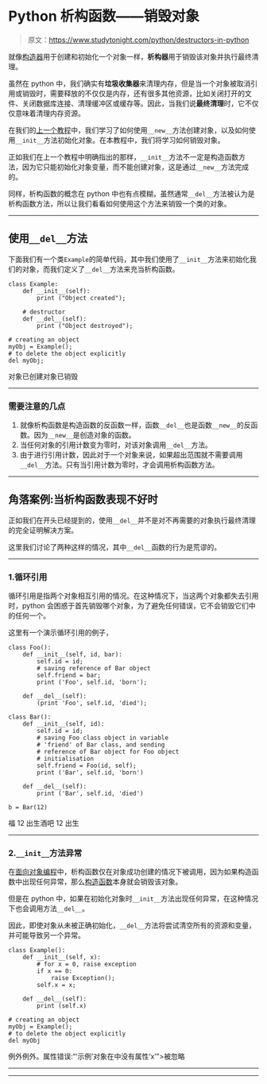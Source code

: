 # Python 析构函数——销毁对象

> 原文：<https://www.studytonight.com/python/destructors-in-python>

就像[构造器](constructors-in-python)用于创建和初始化一个对象一样，**析构器**用于销毁该对象并执行最终清理。

虽然在 python 中，我们确实有**垃圾收集器**来清理内存，但是当一个对象被取消引用或销毁时，需要释放的不仅仅是内存，还有很多其他资源，比如关闭打开的文件、关闭数据库连接、清理缓冲区或缓存等。因此，当我们说**最终清理**时，它不仅仅意味着清理内存资源。

在我们的[上一个教程](constructors-in-python)中，我们学习了如何使用`__new__`方法创建对象，以及如何使用`__init__`方法初始化对象。在本教程中，我们将学习如何销毁对象。

正如我们在上一个教程中明确指出的那样，`__init__`方法不一定是构造函数方法，因为它只能初始化对象变量，而不能创建对象，这是通过`__new__`方法完成的。

同样，析构函数的概念在 python 中也有点模糊，虽然通常`__del__`方法被认为是析构函数方法，所以让我们看看如何使用这个方法来销毁一个类的对象。

* * *

## 使用`__del__`方法

下面我们有一个类`Example`的简单代码，其中我们使用了`__init__`方法来初始化我们的对象，而我们定义了`__del__`方法来充当析构函数。

```
class Example:
	def __init__(self):
		print ("Object created");

	# destructor
	def __del__(self):
	    print ("Object destroyed");

# creating an object
myObj = Example();
# to delete the object explicitly
del myObj;
```

对象已创建对象已销毁

* * *

### 需要注意的几点

1.  就像析构函数是构造函数的反函数一样，函数`__del__`也是函数`__new__`的反函数。因为`__new__`是创造对象的函数。
2.  当任何对象的引用计数变为零时，对该对象调用`__del__`方法。
3.  由于进行引用计数，因此对于一个对象来说，如果超出范围就不需要调用`__del__`方法。只有当引用计数为零时，才会调用析构函数方法。

* * *

## 角落案例:当析构函数表现不好时

正如我们在开头已经提到的，使用`__del__`并不是对不再需要的对象执行最终清理的完全证明解决方案。

这里我们讨论了两种这样的情况，其中`__del__`函数的行为是荒谬的。

* * *

### 1.循环引用

循环引用是指两个对象相互引用的情况。在这种情况下，当这两个对象都失去引用时，python 会困惑于首先销毁哪个对象，为了避免任何错误，它不会销毁它们中的任何一个。

这里有一个演示循环引用的例子，

```
class Foo():
    def __init__(self, id, bar):
        self.id = id;
        # saving reference of Bar object
        self.friend = bar;
        print ('Foo', self.id, 'born');

    def __del__(self):
        (print 'Foo', self.id, 'died');

class Bar():
    def __init__(self, id):
        self.id = id;
        # saving Foo class object in variable
        # 'friend' of Bar class, and sending
        # reference of Bar object for Foo object
        # initialisation
        self.friend = Foo(id, self);
        print ('Bar', self.id, 'born')

    def __del__(self):
        print ('Bar', self.id, 'died')

b = Bar(12)
```

福 12 出生酒吧 12 出生

* * *

### 2.`__init__`方法异常

在[面向对象编程](oops-basics-python)中，析构函数仅在对象成功创建的情况下被调用，因为如果构造函数中出现任何异常，那么[构造函数](constructors-in-python)本身就会销毁该对象。

但是在 python 中，如果在初始化对象时`__init__`方法出现任何异常，在这种情况下也会调用方法`__del__`。

因此，即使对象从未被正确初始化，`__del__`方法将尝试清空所有的资源和变量，并可能导致另一个异常。

```
class Example():
	def __init__(self, x):
	    # for x = 0, raise exception
		if x == 0:
			raise Exception();
		self.x = x;

	def __del__(self):
		print (self.x)

# creating an object
myObj = Example();
# to delete the object explicitly
del myObj
```

例外例外。属性错误:“‘示例’对象在<bound method="" example.__del__="" of="" object="" at="">中没有属性‘x’”>被忽略</bound>

* * *

* * *